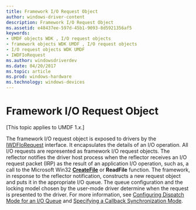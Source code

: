 ```yaml
---
title: Framework I/O Request Object
author: windows-driver-content
description: Framework I/O Request Object
ms.assetid: e48437ee-597d-45b1-9093-8d5921356af5
keywords:
- UMDF objects WDK , I/O request objects
- framework objects WDK UMDF , I/O request objects
- I/O request objects WDK UMDF
- IWDFIoRequest
ms.author: windowsdriverdev
ms.date: 04/20/2017
ms.topic: article
ms.prod: windows-hardware
ms.technology: windows-devices
---
```


# Framework I/O Request Object


\[This topic applies to UMDF 1.*x*.\]

The framework I/O request object is exposed to drivers by the [IWDFIoRequest](https://msdn.microsoft.com/library/windows/hardware/ff558985) interface. It encapsulates the details of an I/O operation. All I/O requests are represented as framework I/O request objects. The reflector notifies the driver host process when the reflector receives an I/O request packet (IRP) as the result of an application I/O operation, such as, a call to the Microsoft Win32 [**CreateFile**](https://msdn.microsoft.com/library/windows/desktop/aa363858) or **ReadFile** function. The framework, in response to the reflector notification, constructs a new request object and puts it in the appropriate I/O queue. The queue configuration and the locking model chosen by the user-mode driver determine when the request is presented to the driver. For more information, see [Configuring Dispatch Mode for an I/O Queue](configuring-dispatch-mode-for-an-i-o-queue.md) and [Specifying a Callback Synchronization Mode](specifying-a-callback-synchronization-mode.md).

 

 





